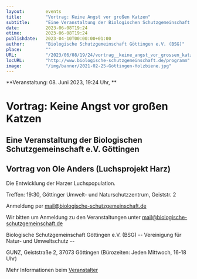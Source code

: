 ```yaml
---
layout:        events
title:         "Vortrag: Keine Angst vor großen Katzen"
subtitle:      "Eine Veranstaltung der Biologischen Schutzgemeinschaft e.V. Göttingen"
date:          2023-06-08T19:24
etime:         2023-06-08T19:24
publishdate:   2023-04-10T00:00:00+01:00
author:        "Biologische Schutzgemeinschaft Göttingen e.V. (BSG)"
place:         ""
URL:           "/2023/06/08/19/24/vortrag__keine_angst_vor_grossen_katzen"
locURL:        "http://www.biologische-schutzgemeinschaft.de/programm"
image:         "/img/banner/2021-02-25-Göttingen-Holzbiene.jpg"
---
```


**Veranstaltung: 08. Juni 2023, 19:24 Uhr, **

Vortrag: Keine Angst vor großen Katzen
===========

Eine Veranstaltung der Biologischen Schutzgemeinschaft e.V. Göttingen
-----------
Vortrag von Ole Anders (Luchsprojekt Harz)
-------------

Die Entwicklung der Harzer Luchspopulation.

Treffen: 19:30, Göttinger Umwelt- und Naturschutzzentrum, Geiststr. 2

Anmeldung per mail@biologische-schutzgemeinschaft.de


Wir bitten um Anmeldung zu den Veranstaltungen unter mail@biologische-schutzgemeinschaft.de

Biologische Schutzgemeinschaft Göttingen e.V. (BSG)
-- Vereinigung für Natur- und Umweltschutz --

GUNZ, Geiststraße 2, 37073 Göttingen (Bürozeiten: Jeden Mittwoch, 16-18 Uhr)

Mehr Informationen beim [Veranstalter](http://www.biologische-schutzgemeinschaft.de/programm)
